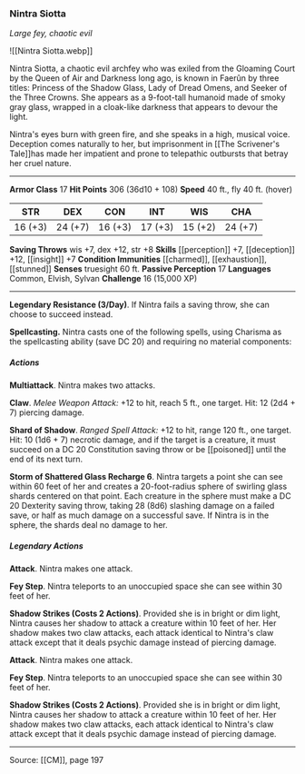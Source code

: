 ### Nintra Siotta
_Large fey, chaotic evil_

![[Nintra Siotta.webp]]

Nintra Siotta, a chaotic evil archfey who was exiled from the Gloaming Court by the Queen of Air and Darkness long ago, is known in Faerûn by three titles: Princess of the Shadow Glass, Lady of Dread Omens, and Seeker of the Three Crowns. She appears as a 9-foot-tall humanoid made of smoky gray glass, wrapped in a cloak-like darkness that appears to devour the light.

Nintra's eyes burn with green fire, and she speaks in a high, musical voice. Deception comes naturally to her, but imprisonment in [[The Scrivener's Tale]]has made her impatient and prone to telepathic outbursts that betray her cruel nature.




---

**Armor Class** 17
**Hit Points** 306 (36d10 + 108)
**Speed** 40 ft., fly 40 ft. (hover)

| STR     | DEX     | CON     | INT     | WIS     | CHA     |
|---------|---------|---------|---------|---------|---------|
| 16 (+3) | 24 (+7) | 16 (+3) | 17 (+3) | 15 (+2) | 24 (+7) |

**Saving Throws** wis +7, dex +12, str +8
**Skills** [[perception]] +7, [[deception]] +12, [[insight]] +7
**Condition Immunities** [[charmed]], [[exhaustion]], [[stunned]]
**Senses** truesight 60 ft.
**Passive Perception** 17
**Languages** Common, Elvish, Sylvan
**Challenge** 16 (15,000 XP)

---

**Legendary Resistance (3/Day)**. If Nintra fails a saving throw, she can choose to succeed instead.

**Spellcasting.** Nintra casts one of the following spells, using Charisma as the spellcasting ability (save DC 20) and requiring no material components:

##### Actions
**Multiattack**. Nintra makes two attacks.

**Claw**. _Melee Weapon Attack:_ +12 to hit, reach 5 ft., one target. Hit: 12 (2d4 + 7) piercing damage.

**Shard of Shadow**. _Ranged Spell Attack:_ +12 to hit, range 120 ft., one target. Hit: 10 (1d6 + 7) necrotic damage, and if the target is a creature, it must succeed on a DC 20 Constitution saving throw or be [[poisoned]] until the end of its next turn.

**Storm of Shattered Glass Recharge 6**. Nintra targets a point she can see within 60 feet of her and creates a 20-foot-radius sphere of swirling glass shards centered on that point. Each creature in the sphere must make a DC 20 Dexterity saving throw, taking 28 (8d6) slashing damage on a failed save, or half as much damage on a successful save. If Nintra is in the sphere, the shards deal no damage to her.

##### Legendary Actions
**Attack**. Nintra makes one attack.

**Fey Step**. Nintra teleports to an unoccupied space she can see within 30 feet of her.

**Shadow Strikes (Costs 2 Actions)**. Provided she is in bright or dim light, Nintra causes her shadow to attack a creature within 10 feet of her. Her shadow makes two claw attacks, each attack identical to Nintra's claw attack except that it deals psychic damage instead of piercing damage.

**Attack**. Nintra makes one attack.

**Fey Step**. Nintra teleports to an unoccupied space she can see within 30 feet of her.

**Shadow Strikes (Costs 2 Actions)**. Provided she is in bright or dim light, Nintra causes her shadow to attack a creature within 10 feet of her. Her shadow makes two claw attacks, each attack identical to Nintra's claw attack except that it deals psychic damage instead of piercing damage.


---

Source: [[CM]], page 197